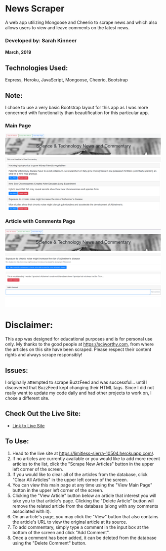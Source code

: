 # News Scraper
A web app utilizing Mongoose and Cheerio to scrape news and which also allows users to view and leave comments on the latest news.

### Developed by: Sarah Kinneer
#### March, 2019

## Technologies Used:
Express, Heroku, JavaScript, Mongoose, Cheerio, Bootstrap

## Note:
I chose to use a very basic Bootstrap layout for this app as I was more concerned with functionality than beautification for this particular app.

### Main Page
![The main page](mainpage.png)

### Article with Comments Page
![The article comments page](commentspage.png)

# Disclaimer:
This app was designed for educational purposes and is for personal use only.  My thanks to the good people at https://sciworthy.com, from where the articles on this site have been scraped.  Please respect their content rights and always scrape responsibly!

## Issues:
I originally attempted to scrape BuzzFeed and was successful... until I discovered that BuzzFeed kept changing their HTML tags.  Since I did not really want to update my code daily and had other projects to work on, I chose a different site.

## Check Out the Live Site:
- [Link to Live Site](https://limitless-sierra-10504.herokuapp.com/)

## To Use:
1. Head to the live site at https://limitless-sierra-10504.herokuapp.com/.
2. If no articles are currently available or you would like to add more recent articles to the list, click the "Scrape New Articles" button in the upper left corner of the screen.
3. If you would like to clear all of the articles from the database, click "Clear All Articles" in the upper left corner of the screen.
4. You can view this main page at any time using the "View Main Page" button in the upper left corner of the screen.
5. Clicking the "View Article" button below an article that interest you will take you to that article's page.  Clicking the "Delete Article" button will remove the related article from the database (along with any comments associated with it).
6. On an article's page, you may click the "View" button that also contains the article's URL to view the original article at its source.
7. To add commentary, simply type a comment in the input box at the bottom of the screen and click "Add Comment".
8. Once a comment has been added, it can be deleted from the database using the "Delete Comment" button.